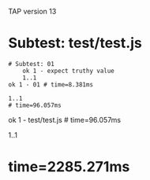 TAP version 13
# Subtest: test/test.js
    # Subtest: 01
        ok 1 - expect truthy value
        1..1
    ok 1 - 01 # time=8.381ms
    
    1..1
    # time=96.057ms
ok 1 - test/test.js # time=96.057ms

1..1
# time=2285.271ms
